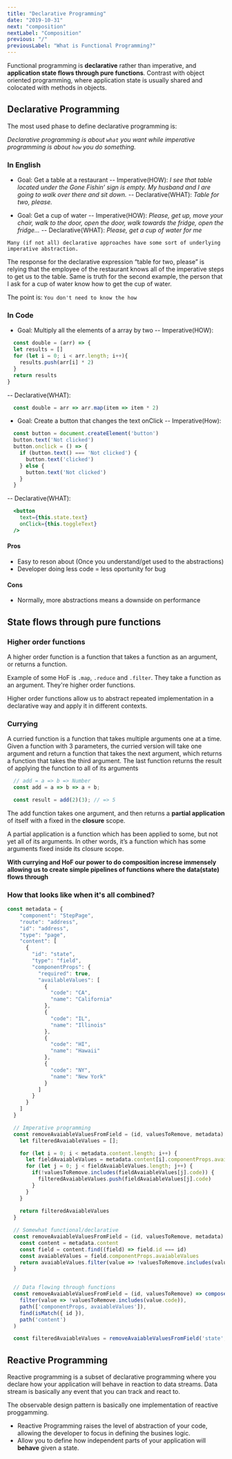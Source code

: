```yaml
---
title: "Declarative Programming"
date: "2019-10-31"
next: "composition"
nextLabel: "Composition"
previous: "/"
previousLabel: "What is Functional Programming?"
---
```


Functional programming is **declarative** rather than imperative, and **application state flows through pure functions**.
Contrast with object oriented programming, where application state is usually shared and colocated with methods in objects.

## Declarative Programming

The most used phase to define declarative programming is: 

*Declarative programming is about `what` you want while imperative programming is about `how` you do something.*

### In English

- Goal: Get a table at a restaurant
-- Imperative(HOW): *I see that table located under the Gone Fishin’ sign is empty. My husband and I are going to walk over there and sit down.*
-- Declarative(WHAT): *Table for two, please.*

- Goal: Get a cup of water
-- Imperative(HOW): *Please, get up, move your chair, walk to the door, open the door, walk towards the fridge, open the fridge...*
-- Declarative(WHAT): *Please, get a cup of water for me*


`Many (if not all) declarative approaches have some sort of underlying imperative abstraction.`

The response for the declarative expression “table for two, please” is relying that the employee of the restaurant knows all of the imperative steps to get us to the table.
Same is truth for the second example, the person that I ask for a cup of water know how to get the cup of water.

The point is: `You don't need to know the how`

### In Code

- Goal: Multiply all the elements of a array by two
-- Imperative(HOW): 
```js
  const double = (arr) => {
  let results = []
  for (let i = 0; i < arr.length; i++){
    results.push(arr[i] * 2)
  }
  return results
}
```
-- Declarative(WHAT):
```js
  const double = arr => arr.map(item => item * 2)
```

- Goal: Create a button that changes the text onClick
-- Imperative(How):
```js
  const button = document.createElement('button')
  button.text('Not clicked')
  button.onclick = () => {
    if (button.text() === 'Not clicked') {
      button.text('clicked')
    } else {
      button.text('Not clicked')
    }
  }
```

-- Declarative(WHAT):
```jsx
  <button
    text={this.state.text}
    onClick={this.toggleText}
  />
```

#### Pros
- Easy to reson about (Once you understand/get used to the abstractions)
- Developer doing less code = less oportunity for bug

#### Cons
- Normally, more abstractions means a downside on performance



## State flows through pure functions

### Higher order functions

A higher order function is a function that takes a function as an argument, or returns a function.

Example of some HoF is `.map`, `.reduce` and `.filter`. They take a function as an argument. They're higher order functions.

Higher order functions allow us to abstract repeated implementation in a declarative way and apply it in different contexts.

### Currying

A curried function is a function that takes multiple arguments one at a time. Given a function with 3 parameters, the curried version will take one argument and return a function that takes the next argument, which returns a function that takes the third argument. The last function returns the result of applying the function to all of its arguments

```js
  // add = a => b => Number
  const add = a => b => a + b;

  const result = add(2)(3); // => 5
```

The add function takes one argument, and then returns a **partial application** of itself with a fixed in the **closure** scope.

A partial application is a function which has been applied to some, but not yet all of its arguments. In other words, it’s a function which has some arguments fixed inside its closure scope.


**With currying and HoF our power to do composition increse immensely allowing us to create simple pipelines of functions where the data(state) flows through**


### How that looks like when it's all combined?

```js
const metadata = {
    "component": "StepPage",
    "route": "address",
    "id": "address",
    "type": "page",
    "content": [
      {
        "id": "state",
        "type": "field",
        "componentProps": {
          "required": true,
          "availableValues": [
            {
              "code": "CA",
              "name": "California"
            },
            {
              "code": "IL",
              "name": "Illinois"
            },
            {
              "code": "HI",
              "name": "Hawaii"
            },
            {
              "code": "NY",
              "name": "New York"
            }
          ]
        }
      }
    ]
  }

  // Imperative programming
  const removeAvaiableValuesFromField = (id, valuesToRemove, metadata) => {
    let filteredAvaiableValues = [];

    for (let i = 0; i < metadata.content.length; i++) {
      let fieldAvaiableValues = metadata.content[i].componentProps.avaiableValues;
      for (let j = 0; j < fieldAvaiableValues.length; j++) {
        if(!valuesToRemove.includes(fieldAvaiableValues[j].code)) {
          filteredAvaiableValues.push(fieldAvaiableValues[j].code)
        }
      }
    }
  
    return filteredAvaiableValues
  }

  // Somewhat functional/declarative
  const removeAvaiableValuesFromField = (id, valuesToRemove, metadata) => {
    const content = metadata.content
    const field = content.find((field) => field.id === id)
    const avaiableValues = field.componentProps.avaiableValues
    return avaiableValues.filter(value => !valuesToRemove.includes(value.code))
  }


  // Data flowing through functions
  const removeAvaiableValuesFromField = (id, valuesToRemove) => compose(
    filter(value => !valuesToRemove.includes(value.code)),
    path(['componentProps, avaiableValues']),
    find(isMatch({ id }),
    path('content')
  )

  const filteredAvaiableValues = removeAvaiableValuesFromField('state', [ "CA", "IL" ])(metadata)

```

## Reactive Programming

Reactive programming is a subset of declarative programming where you declare how your application will behave in reaction to data streams.
Data stream is basically any event that you can track and react to.

The observable design pattern is basically one implementation of reactive proggamming.

- Reactive Programming raises the level of abstraction of your code, allowing the developer to focus in defining the busines logic.
- Allow you to define how independent parts of your application will **behave** given a state.